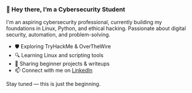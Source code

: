 ### 👋 Hey there, I’m a Cybersecurity Student

I'm an aspiring cybersecurity professional, currently building my foundations in Linux, Python, and ethical hacking. Passionate about digital security, automation, and problem-solving.

- 🛡️ Exploring TryHackMe & OverTheWire
- 🔍 Learning Linux and scripting tools
- 📁 Sharing beginner projects & writeups
- 📫 Connect with me on [LinkedIn](https://www.linkedin.com/in/hasanliaqat)

Stay tuned — this is just the beginning.
